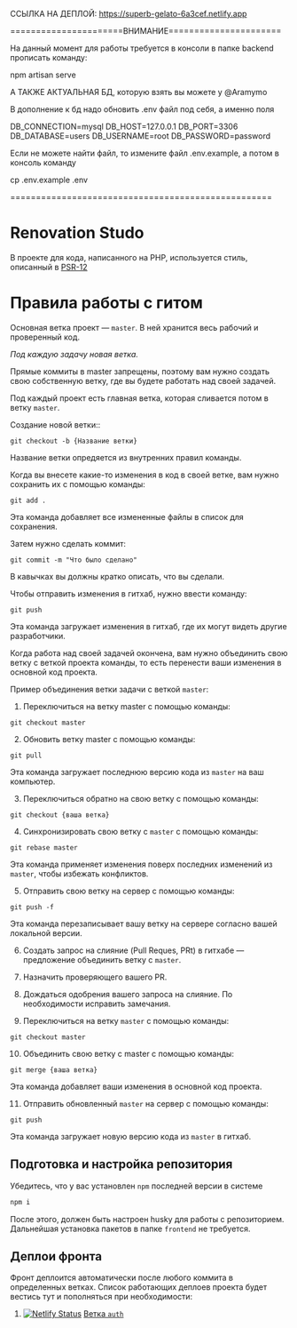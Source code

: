 ССЫЛКА НА ДЕПЛОЙ: https://superb-gelato-6a3cef.netlify.app

======================ВНИМАНИЕ======================

На данный момент для работы требуется в консоли в папке backend прописать команду:

npm artisan serve

А ТАКЖЕ АКТУАЛЬНАЯ БД, которую взять вы можете у @Aramymo

В дополнение к бд надо обновить .env файл под себя, а именно поля

DB_CONNECTION=mysql
DB_HOST=127.0.0.1
DB_PORT=3306
DB_DATABASE=users
DB_USERNAME=root
DB_PASSWORD=password

Если не можете найти файл, то измените файл .env.example, а потом в консоль команду

cp .env.example .env

===================================================

# Renovation Studo

В проекте для кода, написанного на PHP, используется стиль, описанный в [PSR-12](https://www.php-fig.org/psr/psr-12/)

# Правила работы с гитом

Основная ветка проект — `master`. В ней хранится весь рабочий и проверенный код.

*Под каждую задачу новая ветка.*

Прямые коммиты в master запрещены, поэтому вам нужно создать свою собственную ветку, где вы будете работать над своей задачей. 

Под каждый проект есть главная ветка, которая сливается потом в ветку `master`.

Создание новой ветки::

`git checkout -b {Название ветки}`

Название ветки опредяется из внутренних правил команды.

Когда вы внесете какие-то изменения в код в своей ветке, вам нужно сохранить их с помощью команды:

`git add .`

Эта команда добавляет все измененные файлы в список для сохранения.

Затем нужно сделать коммит:

`git commit -m "Что было сделано"`

В кавычках вы должны кратко описать, что вы сделали.

Чтобы отправить изменения в гитхаб, нужно ввести команду:

`git push`

Эта команда загружает изменения в гитхаб, где их могут видеть другие разработчики.

Когда работа над своей задачей окончена, вам нужно объединить свою ветку с веткой проекта команды, то есть перенести ваши изменения в основной код проекта.

Пример объединения ветки задачи с веткой `master`:

1. Переключиться на ветку master с помощью команды:

`git checkout master`

2. Обновить ветку master с помощью команды:

`git pull`

Эта команда загружает последнюю версию кода из `master` на ваш компьютер.

3. Переключиться обратно на свою ветку с помощью команды:

`git checkout {ваша ветка}`

4. Синхронизировать свою ветку с `master` с помощью команды:

`git rebase master`

Эта команда применяет изменения поверх последних изменений из `master`, чтобы избежать конфликтов.

5. Отправить свою ветку на сервер с помощью команды:

`git push -f`

Эта команда перезаписывает вашу ветку на сервере согласно вашей локальной версии.

6. Создать запрос на слияние (Pull Reques, PRt) в гитхабе — предложение объединить ветку с `master`.

7. Назначить проверяющего вашего PR.

8. Дождаться одобрения вашего запроса на слияние. По необходимости исправить замечания.

9. Переключиться на ветку `master` с помощью команды:

`git checkout master`

10. Объединить свою ветку с master с помощью команды:

`git merge {ваша ветка}`

Эта команда добавляет ваши изменения в основной код проекта.

11. Отправить обновленный `master` на сервер с помощью команды:

`git push`

Эта команда загружает новую версию кода из `master` в гитхаб.

## Подготовка и настройка репозитория

Убедитесь, что у вас установлен `npm` последней версии в системе

```sh
npm i
```

После этого, должен быть настроен husky для работы с репозиторием. Дальнейшая установка пакетов в папке `frontend` не требуется.

## Деплои фронта

Фронт деплоится автоматически после любого коммита в определенных ветках. Список работающих деплоев проекта будет вестись тут и пополняться при необходимости:

1. [![Netlify Status](https://api.netlify.com/api/v1/badges/45b98024-dabf-459a-95ee-292c6a8fdb2f/deploy-status)](https://app.netlify.com/sites/renovation-studio-auth/deploys) [Ветка `auth`](https://renovation-studio-auth.netlify.app/)
